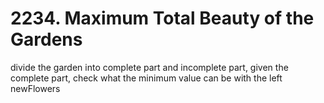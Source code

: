 # 2234. Maximum Total Beauty of the Gardens
divide the garden into complete part and incomplete part, given the complete part, check what the minimum value can be with the left newFlowers
